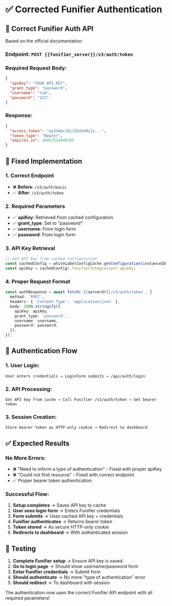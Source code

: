 # ✅ Corrected Funifier Authentication

## 🎯 **Correct Funifier Auth API**

Based on the official documentation:

### **Endpoint**: `POST {{funifier_server}}/v3/auth/token`

### **Required Request Body**:
```json
{
  "apiKey": "YOUR_API_KEY",
  "grant_type": "password", 
  "username": "tom",
  "password": "123"
}
```

### **Response**:
```json
{
  "access_token": "eyJhbGciOiJIUzUxMiIs...",
  "token_type": "Bearer",
  "expires_in": 16957514446265
}
```

## 🔧 **Fixed Implementation**

### **1. Correct Endpoint**
- ❌ **Before**: `/v3/auth/basic`
- ✅ **After**: `/v3/auth/token`

### **2. Required Parameters**
- ✅ **apiKey**: Retrieved from cached configuration
- ✅ **grant_type**: Set to "password"
- ✅ **username**: From login form
- ✅ **password**: From login form

### **3. API Key Retrieval**
```typescript
// Get API key from cached configuration
const cachedConfig = whiteLabelConfigCache.getConfiguration(instanceId);
const apiKey = cachedConfig?.funifierIntegration?.apiKey;
```

### **4. Proper Request Format**
```typescript
const authResponse = await fetch(`${serverUrl}/v3/auth/token`, {
  method: 'POST',
  headers: { 'Content-Type': 'application/json' },
  body: JSON.stringify({
    apiKey: apiKey,
    grant_type: 'password',
    username: username,
    password: password,
  }),
});
```

## 🚀 **Authentication Flow**

### **1. User Login**:
```
User enters credentials → LoginForm submits → /api/auth/login
```

### **2. API Processing**:
```
Get API key from cache → Call Funifier /v3/auth/token → Get bearer token
```

### **3. Session Creation**:
```
Store bearer token as HTTP-only cookie → Redirect to dashboard
```

## ✅ **Expected Results**

### **No More Errors**:
- ❌ "Need to inform a type of authentication" - Fixed with proper apiKey
- ❌ "Could not find resource" - Fixed with correct endpoint
- ✅ Proper bearer token authentication

### **Successful Flow**:
1. **Setup completes** → Saves API key to cache
2. **User sees login form** → Enters Funifier credentials  
3. **Form submits** → Uses cached API key + credentials
4. **Funifier authenticates** → Returns bearer token
5. **Token stored** → As secure HTTP-only cookie
6. **Redirects to dashboard** → With authenticated session

## 🧪 **Testing**

1. **Complete Funifier setup** → Ensure API key is saved
2. **Go to login page** → Should show username/password form
3. **Enter Funifier credentials** → Submit form
4. **Should authenticate** → No more "type of authentication" error
5. **Should redirect** → To dashboard with session

The authentication now uses the correct Funifier API endpoint with all required parameters!